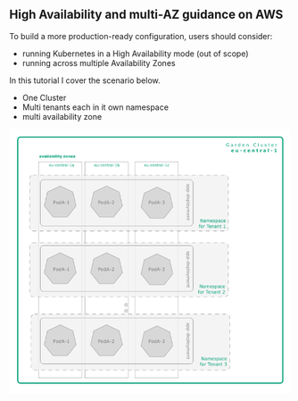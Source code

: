 ## High Availability and multi-AZ guidance on AWS

To build a more production-ready configuration, users should consider:

 - running Kubernetes in a High Availability mode (out of scope)
 - running across multiple Availability Zones
 

In this tutorial I cover the scenario below. 
 - One Cluster
 - Multi tenants each in it own namespace
 - multi availability zone
 
 
![Screen](/images/overview.png?raw=true "overview")

